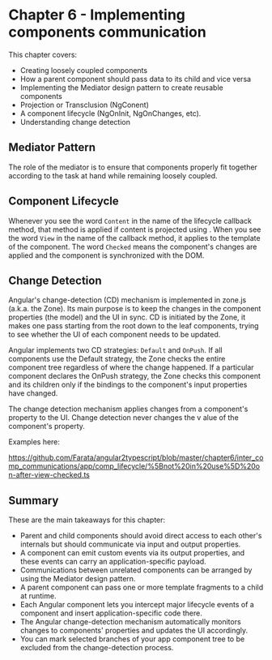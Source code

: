 # Chapter 6 - Implementing components communication

This chapter covers:

- Creating loosely coupled components
- How a parent component should pass data to its child and vice versa
- Implementing the Mediator design pattern to create reusable components
- Projection or Transclusion (NgConent)
- A component lifecycle (NgOnInit, NgOnChanges, etc).
- Understanding change detection

## Mediator Pattern

The role of the mediator is to ensure that components properly fit together
according to the task at hand while remaining loosely coupled.

## Component Lifecycle

Whenever you see the word `Content` in the name of the lifecycle callback method, that
method is applied if content is projected using <ng-content>. When you see the word
`View` in the name of the callback method, it applies to the template of the component.
The word `Checked` means the component's changes are applied and the component is
synchronized with the DOM.

## Change Detection

Angular's change-detection (CD) mechanism is implemented in zone.js (a.k.a. the Zone). Its
main purpose is to keep the changes in the component properties (the model) and the UI in
sync. CD is initiated by the Zone, it makes one pass starting from the root down to the
leaf components, trying to see whether the UI of each component needs to be updated.

Angular implements two CD strategies: `Default` and `OnPush`. If all components use the
Default strategy, the Zone checks the entire component tree regardless of where the change
happened. If a particular component declares the OnPush strategy, the Zone checks this
component and its children only if the bindings to the component's input properties
have changed.

The change detection mechanism applies changes from a component's property to the UI.
Change detection never changes the v alue of the component's property.

Examples here:

https://github.com/Farata/angular2typescript/blob/master/chapter6/inter_comp_communications/app/comp_lifecycle/%5Bnot%20in%20use%5D%20on-after-view-checked.ts

## Summary

These are the main takeaways for this chapter:

- Parent and child components should avoid direct access to each other's internals but
should communicate via input and output properties.
- A component can emit custom events via its output properties, and these events can carry
an application-specific payload.
- Communications between unrelated components can be arranged by using the Mediator design
pattern.
- A parent component can pass one or more template fragments to a child at runtime.
- Each Angular component lets you intercept major lifecycle events of a component and
insert application-specific code there.
- The Angular change-detection mechanism automatically monitors changes to components'
properties and updates the UI accordingly.
- You can mark selected branches of your app component tree to be excluded from the
change-detection process.

















